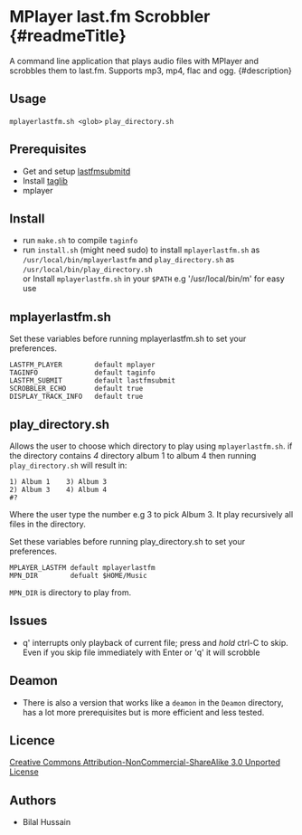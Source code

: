 MPlayer last.fm Scrobbler {#readmeTitle}
=========================
A command line application that plays audio files with MPlayer and scrobbles them to last.fm. Supports mp3, mp4, flac and ogg.
{#description}

Usage
-----
`mplayerlastfm.sh <glob>`
`play_directory.sh`

Prerequisites
-------------
* Get and setup [lastfmsubmitd](http://www.red-bean.com/~decklin/software/lastfmsubmitd/ "http://www.red-bean.com/~decklin/software/lastfmsubmitd/")
* Install [taglib](http://developer.kde.org/~wheeler/taglib.html "http://developer.kde.org/~wheeler/taglib.html") 
* mplayer

Install 
-------
* run `make.sh` to compile `taginfo` 
* run `install.sh` (might need sudo) to install `mplayerlastfm.sh` as `/usr/local/bin/mplayerlastfm` and `play_directory.sh` as `/usr/local/bin/play_directory.sh`  
or Install `mplayerlastfm.sh` in your `$PATH` e.g '/usr/local/bin/m' for easy use



mplayerlastfm.sh
----------------
Set these variables before running mplayerlastfm.sh to set your preferences.

	LASTFM_PLAYER        default mplayer
	TAGINFO              default taginfo
	LASTFM_SUBMIT        default lastfmsubmit
	SCROBBLER_ECHO       default true
	DISPLAY_TRACK_INFO   default true

play_directory.sh
-----------------
Allows the user to choose which directory to play using `mplayerlastfm.sh`. 
if the directory contains *4* directory album 1 to album 4 then running `play_directory.sh`
will result in:

	1) Album 1    3) Album 3  
	2) Album 3    4) Album 4
	#? 

Where the user type the number e.g 3 to pick Album 3.  It play recursively all files in the directory. 

Set these variables before running play_directory.sh to set your preferences.

	MPLAYER_LASTFM default mplayerlastfm
	MPN_DIR        defualt $HOME/Music

`MPN_DIR` is directory to play from. 
 
Issues
------
* q' interrupts only playback of current file; press and *hold* ctrl-C to skip.  
 Even if you skip file immediately with Enter or 'q' it will scrobble

Deamon
------
* There is also a  version that works like a `deamon` in the  `Deamon` directory, has a lot more prerequisites but is more efficient and less tested.  

Licence
-------
[Creative Commons Attribution-NonCommercial-ShareAlike 3.0 Unported License](http://creativecommons.org/licenses/by-nc-sa/3.0/ "Full details")

Authors
-------
* Bilal Hussain
